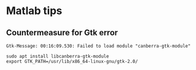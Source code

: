# Matlab tips

## Countermeasure for Gtk error
```shell
Gtk-Message: 00:16:09.530: Failed to load module "canberra-gtk-module"
```

```shell
sudo apt install libcanberra-gtk-module
export GTK_PATH=/usr/lib/x86_64-linux-gnu/gtk-2.0/
```

